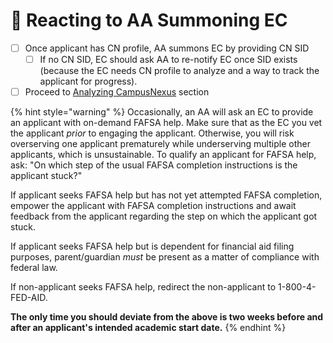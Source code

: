 # 👀 Reacting to AA Summoning EC

* [ ] Once applicant has CN profile, AA summons EC by providing CN SID
  * [ ] If no CN SID, EC should ask AA to re-notify EC once SID exists (because the EC needs CN profile to analyze and a way to track the applicant for progress).
* [ ] Proceed to [Analyzing CampusNexus](analyzing-campusnexus/) section

{% hint style="warning" %}
Occasionally, an AA will ask an EC to provide an applicant with on-demand FAFSA help. Make sure that as the EC you vet the applicant _prior_ to engaging the applicant.  Otherwise, you will risk overserving one applicant prematurely while underserving multiple other applicants, which is unsustainable.  To qualify an applicant for FAFSA help, ask: "On which step of the usual FAFSA completion instructions is the applicant stuck?"



If applicant seeks FAFSA help but has not yet attempted FAFSA completion, empower the applicant with FAFSA completion instructions and await feedback from the applicant regarding the step on which the applicant got stuck.



If applicant seeks FAFSA help but is dependent for financial aid filing purposes, parent/guardian _must_ be present as a matter of compliance with federal law.



If non-applicant seeks FAFSA help, redirect the non-applicant to 1-800-4-FED-AID.



**The only time you should deviate from the above is two weeks before and after an applicant's intended academic start date.**
{% endhint %}

